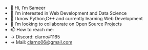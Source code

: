 - 👋 Hi, I’m Sameer
- 👀 I’m interested in Web Development and Data Science
- 🌱 I know Python,C++ and currently learning Web Development
- 💞️ I’m looking to collaborate on Open Source Projects
- 📫 How to reach me: 
-   -> Discord: clarno#1165
-   -> Mail: clarno06@gmail.com

<!---
Sameer013/Sameer013 is a ✨ special ✨ repository because its `README.md` (this file) appears on your GitHub profile.
You can click the Preview link to take a look at your changes.
--->
